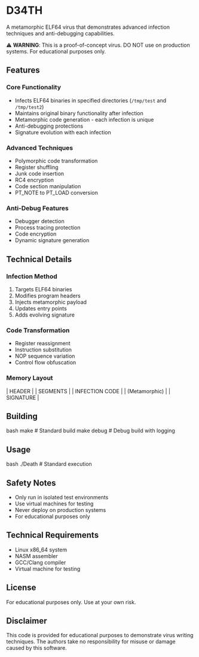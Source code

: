 # D34TH
A metamorphic ELF64 virus that demonstrates advanced infection techniques and anti-debugging capabilities.

⚠️ **WARNING**: This is a proof-of-concept virus. DO NOT use on production systems. For educational purposes only.

## Features

### Core Functionality
- Infects ELF64 binaries in specified directories (`/tmp/test` and `/tmp/test2`)
- Maintains original binary functionality after infection
- Metamorphic code generation - each infection is unique
- Anti-debugging protections
- Signature evolution with each infection

### Advanced Techniques
- Polymorphic code transformation
- Register shuffling
- Junk code insertion
- RC4 encryption
- Code section manipulation
- PT_NOTE to PT_LOAD conversion

### Anti-Debug Features
- Debugger detection
- Process tracing protection
- Code encryption
- Dynamic signature generation

## Technical Details

### Infection Method
1. Targets ELF64 binaries
2. Modifies program headers
3. Injects metamorphic payload
4. Updates entry points
5. Adds evolving signature

### Code Transformation
- Register reassignment
- Instruction substitution
- NOP sequence variation
- Control flow obfuscation

### Memory Layout
| HEADER |
| SEGMENTS |
| INFECTION CODE | | (Metamorphic) |
| SIGNATURE |
## Building

bash make # Standard build make debug # Debug build with logging
## Usage

bash ./Death # Standard execution
## Safety Notes

- Only run in isolated test environments
- Use virtual machines for testing
- Never deploy on production systems
- For educational purposes only

## Technical Requirements

- Linux x86_64 system
- NASM assembler
- GCC/Clang compiler
- Virtual machine for testing

## License

For educational purposes only. Use at your own risk.

## Disclaimer

This code is provided for educational purposes to demonstrate virus writing techniques. The authors take no responsibility for misuse or damage caused by this software.
